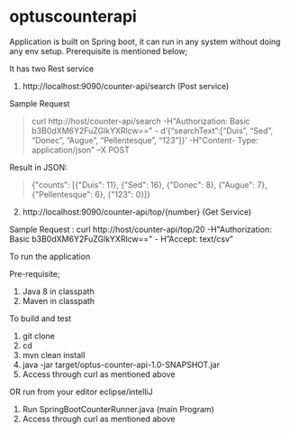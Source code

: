 # optuscounterapi

Application is built on Spring boot, it can run in any system without doing any env setup. Prerequisite is mentioned below;

It has two Rest service

1. http://localhost:9090/counter-api/search (Post service)

Sample Request
> curl http://host/counter-api/search -H"Authorization: Basic b3B0dXM6Y2FuZGlkYXRlcw==" -
d’{“searchText”:[“Duis”, “Sed”, “Donec”, “Augue”, “Pellentesque”, “123”]}’ -H"Content-
Type: application/json" –X POST

Result in JSON:
> {"counts": [{"Duis": 11}, {"Sed": 16}, {"Donec": 8}, {"Augue": 7}, {"Pellentesque": 6},
{"123": 0}]}

2. http://localhost:9090/counter-api/top/{number} (Get Service)

Sample Request : 
curl http://host/counter-api/top/20 -H"Authorization: Basic b3B0dXM6Y2FuZGlkYXRlcw==" -
H”Accept: text/csv”


To run the application

Pre-requisite;
1. Java 8 in classpath
2. Maven in classpath

To build and test
1. git clone <current repository>
2. cd <to cloned repository directory>
3. mvn clean install
4. java -jar target/optus-counter-api-1.0-SNAPSHOT.jar
5. Access through curl as mentioned above

OR run from your editor eclipse/intelliJ

1. Run SpringBootCounterRunner.java (main Program)
2. Access through curl as mentioned above
